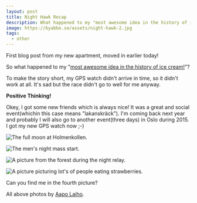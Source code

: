 ```yaml
---
layout: post
title: Night Hawk Recap
description: What happened to my "most awesome idea in the history of ice cream"?
image: https://byabbe.se/assets/night-hawk-2.jpg
tags:
  - other
---
```


First blog post from my new apartment, moved in earlier today!

So what happened to my "[most awesome idea in the history of ice cream!][1]"?

To make the story short, my GPS watch didn't arrive in time, so it didn't work at all. It's sad but the race didn't go to well for me anyway. 

**Positive Thinking!**

Okey, I got some new friends which is always nice! It was a great and social event(whichin this case means "lakanskräck"). I'm coming back next year and probably I will also go to another event(three days) in Oslo during 2015. I got my new GPS watch now ;-)

![The full moon at Holmenkollen.](https://byabbe.se/assets/night-hawk-1.jpg)

![The men's night mass start.](https://byabbe.se/assets/night-hawk-2.jpg)

![A picture from the forest during the night relay.](https://byabbe.se/assets/night-hawk-3.jpg)

![A picture picturing lot's of people eating strawberries.](https://byabbe.se/assets/night-hawk-4.jpg)

Can you find me in the fourth picture?

All above photos by [Aapo Laiho][2].

[1]: https://byabbe.se/blog/2014/06/23/norway-open-data-and-night-hawk
[2]: https://www.facebook.com/aapo.laiho